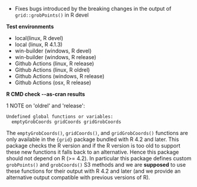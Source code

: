 * Fixes bugs introduced by the breaking changes in
  the output of `grid::grobPoints()` in R devel

**Test environments**

* local(linux, R devel)
* local (linux, R 4.1.3) 
* win-builder (windows, R devel)
* win-builder (windows, R release)
* Github Actions (linux, R release)
* Github Actions (linux, R oldrel)
* Github Actions (windows, R release)
* Github Actions (osx, R release)

**R CMD check --as-cran results**

1 NOTE on 'oldrel' and 'release':

```
Undefined global functions or variables:
  emptyGrobCoords gridCoords gridGrobCoords
```

The `emptyGrobCoords()`, `gridCoords()`, and `gridGrobCoords()` functions
are only available in the `{grid}` package bundled with R 4.2 and later.
This package checks the R version and if the R version is too old to support
these new functions it falls back to an alternative.
Hence this package should not depend on R (>= 4.2).
In particular this package defines custom `grobPoints()` and `grobCoords()` S3 methods
and we are **supposed** to use these functions for their output with R 4.2 and later
(and we provide an alternative output compatible with previous versions of R).
